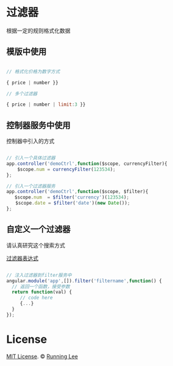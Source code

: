# 过滤器

根据一定的规则格式化数据

## 模版中使用

```js

// 格式化价格为数字方式

{ price | number }}

// 多个过滤器

{ price | number | limit:3 }}

```

## 控制器服务中使用

控制器中引入的方式

```js

// 引入一个具体过滤器
app.controller('demoCtrl',function($scope, currencyFilter){
    $scope.num = currencyFilter(123534);  
};

// 引入一个过滤器服务
app.controller('demoCtrl',function($scope, $filter){
   $scope.num  = $filter('currency')(123534);
　　$scope.date = $filter('date')(new Date());  
};

```

## 自定义一个过滤器

 请认真研究这个搜索方式 

[过滤器表达式](https://docs.angularjs.org/api/ng/filter/filter)

```js

// 注入过滤器到filter服务中
angular.module('app',[]).filter('filtername',function() {
  // 返回一个函数，接受参数
  return function(val) {
     // code here
     {...}
  }
});

```

# License

[MIT License](https://opensource.org/licenses/mit-license.html). ©  [Running Lee](mailto:lihui870920@gmail.com)